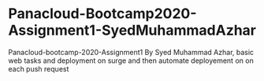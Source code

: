 # Panacloud-Bootcamp2020-Assignment1-SyedMuhammadAzhar
Panacloud-bootcamp-2020-Assignment1 By Syed Muhammad Azhar, basic web tasks and deployment on surge and then automate deployement on on each push request
